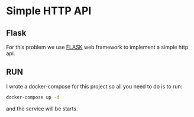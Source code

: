 # Simple HTTP API 

## Flask
For this problem we use [FLASK](https://flask.palletsprojects.com/en/2.1.x/) web framework to implement a simple http api. 

## RUN
I wrote a docker-compose for this project so all you need to do is to run:
```bash
docker-compose up -d 
```

and the service will be starts.